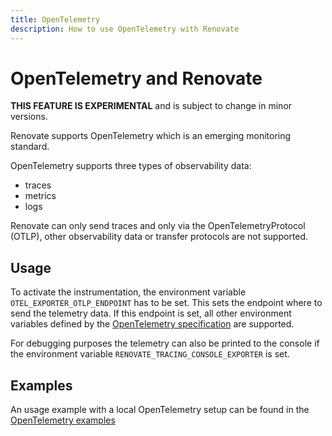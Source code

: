 ```yaml
---
title: OpenTelemetry
description: How to use OpenTelemetry with Renovate
---
```


# OpenTelemetry and Renovate

**THIS FEATURE IS EXPERIMENTAL** and is subject to change in minor versions.

Renovate supports OpenTelemetry which is an emerging monitoring standard.

OpenTelemetry supports three types of observability data:

- traces
- metrics
- logs

Renovate can only send traces and only via the OpenTelemetryProtocol (OTLP), other observability data or transfer protocols are not supported.

## Usage

To activate the instrumentation, the environment variable `OTEL_EXPORTER_OTLP_ENDPOINT` has to be set.
This sets the endpoint where to send the telemetry data.
If this endpoint is set, all other environment variables defined by the [OpenTelemetry specification](https://github.com/open-telemetry/opentelemetry-specification/blob/main/specification/sdk-environment-variables.md) are supported.

For debugging purposes the telemetry can also be printed to the console if the environment variable `RENOVATE_TRACING_CONSOLE_EXPORTER` is set.

## Examples

An usage example with a local OpenTelemetry setup can be found in the [OpenTelemetry examples](examples/opentelemetry.md)
